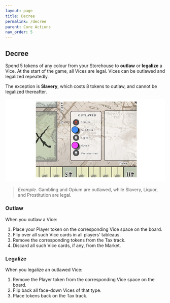 ```yaml
---
layout: page
title: Decree
permalink: /decree
parent: Core Actions
nav_order: 5
---
```

## Decree

Spend 5 tokens of any colour from your Storehouse to **outlaw** or **legalize** a Vice. At the start of the game, all Vices are legal. Vices can be outlawed and legalized repeatedly.

The exception is **Slavery**, which costs 8 tokens to outlaw, and cannot be legalized thereafter.

![Vice spaces](/img/vice_space.jpg)

> *Example.* Gambling and Opium are outlawed, while Slavery, Liquor, and Prostitution are legal.

### Outlaw
When you outlaw a Vice:
1. Place your Player token on the corresponding Vice space on the board.
2. Flip over all such Vice cards in all players' tableaus.
3. Remove the corresponding tokens from the Tax track.
4. Discard all such Vice cards, if any, from the Market.

### Legalize
When you legalize an outlawed Vice:
1. Remove the Player token from the corresponding Vice space on the board.
2. Flip back all face-down Vices of that type.
3. Place tokens back on the Tax track.